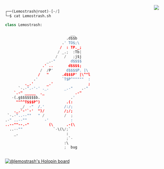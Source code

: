 
  <img align="right" src="https://github-readme-stats.vercel.app/api/top-langs/?username=lemostrash&layout=compact&langs_count=7&theme=material-palenight"/>

```python
┌──(Lemostrash@root)-[~/]
└─$ cat Lemostrash.sh

class Lemostrash:
                
                              __       
                            .d$$b      
                          .' TO$;\     
                         /  : TP._;    
                        / _.;  :Tb|    
                       /   /   ;j$j           
                   _.-"       d$$$$    
                 .' ..       d$$$$;    
                /  /P'      d$$$$P. |\ 
               /   "      .d$$$P' |\^"l
             .'           `T$P^"""""  :
         ._.'      _.'                ;
      `-.-".-'-' ._.       _.-"    .-" 
    `.-" _____  ._              .-"    
   -(.g$$$$$$$b.              .'       
     ""^^T$$$P^)            .(:        
       _/  -"  /.'         /:/;        
    ._.'-'`-'  ")/         /;/;        
 `-.-"..--""   " /         /  ;        
.-" ..--""        -'          :        
..--""--.-"         (\      .-(\       
  ..--""              `-\(\/;`         
    _.                      :          
                            ;`-        
                           :\          
                           ;  bug      
                                                                           
```
[![@lemostrash's Holopin board](https://holopin.me/lemostrash)](https://holopin.io/@lemostrash)
   
